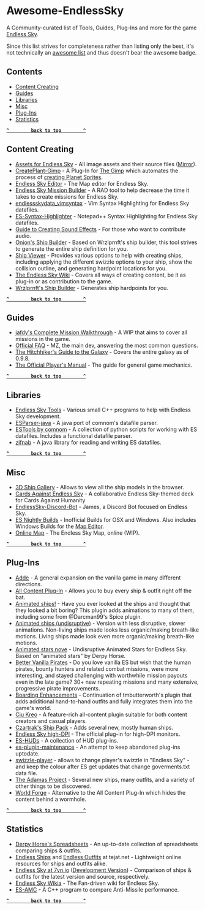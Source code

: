 # Awesome-EndlessSky

A Community-curated list of Tools, Guides, Plug-Ins and more for the game [Endless Sky](https://endless-sky.github.io).

Since this list strives for completeness rather than listing only the best, it's not technically an [awesome list](https://awesome.re) and thus doesn't bear the awesome badge.

## Contents

- [Content Creating](#content-creating)
- [Guides](#guides)
- [Libraries](#libraries)
- [Misc](#misc)
- [Plug-Ins](#plug-ins)
- [Statistics](#statistics)

**[`^        back to top        ^`](#)**


## Content Creating

- [Assets for Endless Sky](https://drive.google.com/drive/folders/0B9aK8dG39P29fkdBeUJjSXJYVDdjMEpkOXh3T1NDekFYaTEtbkdTdzVwX2NTUWVVT3BUWVk) - All image assets and their source files ([Mirror](https://endlesssky.mcofficer.me/assets/)).
- [CreatePlant-Gimp](https://github.com/EndlessSkyCommunity/CreatePlanet-Gimp) - A Plug-In for [The Gimp](https://www.gimp.org/) which automates the process of [creating Planet Sprites](https://github.com/endless-sky/endless-sky/wiki/PlanetSprites).
- [Endless Sky Editor](https://github.com/endless-sky/endless-sky-editor) - The Map editor for Endless Sky.
- [Endless Sky Mission Builder](https://github.com/shitwolfymakes/Endless-Sky-Mission-Builder) - A RAD tool to help decrease the time it takes to create missions for Endless Sky.
- [endlessskydata_vimsyntax](https://github.com/Muffindrake/endlessskydata_vimsyntax) - Vim Syntax Highlighting for Endless Sky datafiles.
- [ES-Syntax-Highlighter](https://github.com/Kryes-Omega/ES-Syntax-Highlighter) - Notepad++ Syntax Highlighting for Endless Sky datafiles.
- [Guide to Creating Sound Effects](https://steamcommunity.com/sharedfiles/filedetails/?id=774903151) - For those who want to contribute audio.
- [Onion's Ship Builder](https://onion-s.gitlab.io/Ship-Builder/) - Based on Wrzlprnft's ship builder, this tool strives to generate the entire ship definition for you.
- [Ship Viewer](https://darcman99.github.io/Endless-Sky-Ship-Viewer) - Provides various options to help with creating ships, including applying the different swizzle options to your ship, show the collision outline, and generating hardpoint locations for you.
- [The Endless Sky Wiki](https://github.com/endless-sky/endless-sky/wiki#creating-ships-missions-artwork-etc) - Covers all ways of creating content, be it as plug-in or as contribution to the game.
- [Wrzlprnft's Ship Builder](https://endless-sky.github.io/ship_builder.html) - Generates ship hardpoints for you.

**[`^        back to top        ^`](#)**

## Guides

- [jafdy's Complete Mission Walkthrough](https://steamcommunity.com/sharedfiles/filedetails/?id=726997424) - A WIP that aims to cover all missions in the game.
- [Official FAQ](https://steamcommunity.com/sharedfiles/filedetails/?id=545464233) - MZ, the main dev, answering the most common questions.
- [The Hitchhiker's Guide to the Galaxy](https://steamcommunity.com/sharedfiles/filedetails/?id=1364105450) - Covers the entire galaxy as of 0.9.8.
- [The Official Player's Manual](https://github.com/endless-sky/endless-sky/wiki/PlayersManual) - The guide for general game mechanics.

**[`^        back to top        ^`](#)**

## Libraries

- [Endless Sky Tools](https://github.com/endless-sky/endless-sky-tools) - Various small C++ programs to help with Endless Sky development.
- [ESParser-java](https://github.com/EndlessSkyCommunity/ESParser-java) - A java port of comnom's datafile parser.
- [ESTools by comnom](https://github.com/comnom/ES-tools) - A collection of python scripts for working with ES datafiles. Includes a functional datafile parser.
- [zifnab](https://github.com/realityforge/zifnab) - A java library for reading and writing ES datafiles.

**[`^        back to top        ^`](#)**

## Misc

- [3D Ship Gallery](https://endlesssky.mcofficer.me/ship_gallery/) - Allows to view all the ship models in the browser.
- [Cards Against Endless Sky](https://www.cardcastgame.com/browse/deck/CYX6P) - A collaborative Endless Sky-themed deck for Cards Against Humanity
- [EndlessSky-Discord-Bot](https://github.com/EndlessSkyCommunity/EndlessSky-Discord-Bot) - James, a Discord Bot focused on Endless Sky.
- [ES Nightly Builds](https://steamcommunity.com/app/404410/discussions/0/1700542332319963311/) - Inofficial Builds for OSX and Windows. Also includes Windows Builds for the [Map Editor](#content-creating).
- [Online Map](https://endlesssky.mcofficer.me/map/) - The Endless Sky Map, online (WIP).

**[`^        back to top        ^`](#)**

## Plug-Ins

- [Adde](https://github.com/Darcman99/Adde-Endless-Sky) - A general expansion on the vanilla game in many different directions.
- [All Content Plug-In](https://github.com/endless-sky/all-content-plugin) - Allows you to buy every ship & outfit right off the bat.
- [Animated ships!](https://github.com/beccabunny/Animated-ships) - Have you ever looked at the ships and thought that they looked a bit boring? This plugin adds animations to many of them, including some from @Darcman99's Spice plugin.
- [Animated ships (undisruptive)](https://github.com/Cat-Lady/undisruptive-animated-ships) - Version with less disruptive, slower animations. Non-living ships made looks less organic/making breath-like motions. Living ships made look even more organic/making breath-like motions.
- [Animated stars nove](https://github.com/Cat-Lady/animated-stars-nova) - Undisruptive Animated Stars for Endless Sky. Based on "animated stars" by Derpy Horse.
- [Better Vanilla Pirates](https://github.com/ZBok/BetterVanillaPirates) - Do you love vanilla ES but wish that the human pirates, bounty hunters and related combat missions, were more interesting, and stayed challenging with worthwhile mission payouts even in the late game? 30+ new repeating missions and many extensive, progressive pirate improvements.
- [Boarding Enhancements](https://github.com/Cat-Lady/Boarding-Enhancements) - Continuation of tmbutterworth's plugin that adds additional hand-to-hand outfits and fully integrates them into the game's world.
- [Ciu Kreo](https://github.com/RestingImmortal/Ciu-Kreo) - A feature-rich all-content plugin suitable for both content creators and casual players.
- [Czartrak's Ship Pack](https://github.com/czartrak/Czartraks-Ship-Pack) - Adds several new, mostly human ships.
- [Endless Sky high-DPI](https://github.com/endless-sky/endless-sky-high-dpi) - The official plug-in for high-DPI monitors.
- [ES-HUDs](https://github.com/comnom/es-huds) - A collection of HUD plug-ins.
- [es-plugin-maintenance](https://github.com/comnom/es-plugin-maintenance) - An attempt to keep abandoned plug-ins uptodate.
- [swizzle-player](https://github.com/Cat-Lady/swizzle-player) - allows to change player's swizzle in "Endless Sky" - and keep the colour after ES get updates that change goverments.txt data file.
- [The Adamas Project](https://github.com/toilethinges/Adamas-Project) - Several new ships, many outfits, and a variety of other things to be discovered.
- [World Forge](https://github.com/EndlessSkyCommunity/world-forge) - Alternative to the All Content Plug-In which hides the content behind a wormhole.

**[`^        back to top        ^`](#)**

## Statistics

- [Derpy Horse's Spreadsheets](https://drive.google.com/drive/folders/0B635z_nU19WfQllrM2V2dWpFSFk) - An up-to-date collection of spreadsheets comparing ships & outfits.
- [Endless Ships](https://bunker.tejat.net/endless-ships/) and [Endless Outfits](https://bunker.tejat.net/endless-outfits/) at tejat.net - Lightweight online resources for ships and outfits alike.
- [Endless Sky at 7vn.io](http://endless-sky.7vn.io) ([Development Version](http://dev.endless-sky.7vn.io/)) - Comparison of ships & outfits for the latest version and source, respectively.
- [Endless Sky Wikia](http://endless-sky.wikia.com) - The Fan-driven wiki for Endless Sky.
- [ES-AMC](https://github.com/tehhowch/es-amc) - A C++ program to compare Anti-Missile performance.

**[`^        back to top        ^`](#)**
